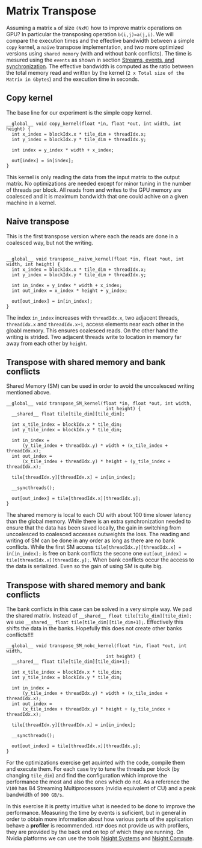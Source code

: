 # Matrix Transpose

Assuming a matrix `a` of size `(NxM)` how to improve matrix operations on GPU? In particular the transposing operation `b(i,j)=a(j,i)`. We will compare the execution times and the effective bandwidth between a simple `copy` kernel, a  `naive` transpose implementation, and two more optimized versions using `shared memory` (with and without bank conflicts). The time is mesured using the `events` as shown in section [Streams, events, and synchronization](../../docs/03-streams.md). The effective bandwidth is computed as the ratio between the total memory read and written by the kernel (`2 x Total size of the Matrix in Gbytes`) and the execution time in seconds. 

## Copy kernel
The base line for our experiment is the simple copy kernel. 
```
__global__ void copy_kernel(float *in, float *out, int width, int height) {
  int x_index = blockIdx.x * tile_dim + threadIdx.x;
  int y_index = blockIdx.y * tile_dim + threadIdx.y;

  int index = y_index * width + x_index;

  out[index] = in[index];
}
```
This kernel is only reading the data from the input matrix to the output matrix. No optimizations are needed except for minor tuning in the  number of threads per block. All reads from and writes to the GPU memory are coalesced and it is maximum bandwidth that one could achive on a given machine in a kernel.

## Naive transpose
This is the first transpose version where each the reads are done in a coalesced way, but not the writing.

```

__global__ void transpose__naive_kernel(float *in, float *out, int width, int height) {
  int x_index = blockIdx.x * tile_dim + threadIdx.x;
  int y_index = blockIdx.y * tile_dim + threadIdx.y;

  int in_index = y_index * width + x_index;
  int out_index = x_index * height + y_index;

  out[out_index] = in[in_index];
}
```
The index `in_index` increases with `threadIdx.x`, two adjacent threads, `threadIdx.x` and `threadIdx.x+1`, access elements near each other in the gloabl memory. This ensures coalesced reads. On the other hand the writing is strided. Two adjacent threads write to location in memory far away from each other by `height`.

## Transpose with shared memory and bank conflicts
Shared Memory (SM) can be used in order to avoid the uncoalesced writing mentioned above.
```
__global__ void transpose_SM_kernel(float *in, float *out, int width,
                                     int height) {
  __shared__ float tile[tile_dim][tile_dim];

  int x_tile_index = blockIdx.x * tile_dim;
  int y_tile_index = blockIdx.y * tile_dim;

  int in_index =
      (y_tile_index + threadIdx.y) * width + (x_tile_index + threadIdx.x);
  int out_index =
      (x_tile_index + threadIdx.y) * height + (y_tile_index + threadIdx.x);

  tile[threadIdx.y][threadIdx.x] = in[in_index];

  __syncthreads();

  out[out_index] = tile[threadIdx.x][threadIdx.y];
}
``` 
The shared memory is local to each CU with about 100 time slower latency than the global memory. While there is an extra synchronization needed to ensure that the data has been saved locally, the gain in switching from uncoalesced to coalesced accesses outweights the loss. The reading and writing of SM can be done in any order as long as there are no bank conflicts. While the first SM access `tile[threadIdx.y][threadIdx.x] = in[in_index];` is free on bank conflicts the secone one `out[out_index] = tile[threadIdx.x][threadIdx.y];`. When bank conflicts occur the access to the data is serialized. Even so the gain of using SM is quite big.  

## Transpose with shared memory and bank conflicts
The bank conflicts in this case can be solved in a very simple way. We pad the shared matrix. Instead of `__shared__ float tile[tile_dim][tile_dim];` we use `__shared__ float tile[tile_dim][tile_dim+1];`. Effectively this shifts the data in the banks. Hopefully this does not create other banks conflicts!!!!
```
__global__ void transpose_SM_nobc_kernel(float *in, float *out, int width,
                                     int height) {
  __shared__ float tile[tile_dim][tile_dim+1];

  int x_tile_index = blockIdx.x * tile_dim;
  int y_tile_index = blockIdx.y * tile_dim;

  int in_index =
      (y_tile_index + threadIdx.y) * width + (x_tile_index + threadIdx.x);
  int out_index =
      (x_tile_index + threadIdx.y) * height + (y_tile_index + threadIdx.x);

  tile[threadIdx.y][threadIdx.x] = in[in_index];

  __syncthreads();

  out[out_index] = tile[threadIdx.x][threadIdx.y];
}
``` 

For the optimizations exercise get aquinted with the code, compile them and execute them. For each case try to tune the threads per block (by changing `tile_dim`) and find the configuration which improve the performance  the most and also the ones which do not. As a reference the `V100` has 84 Streaming Multiprocessors (nvidia equivalent of CU) and a peak bandwidth of `900 GB/s`.


In this exercise it is pretty intuitive what is needed to be done to improve the performance.  Measuring the time by events is suficient, but in general  in order to obtain more information about how various parts of the application behave a **profiler** is recommended. `HIP` does not provide us with profilers, they are provided by the back end on top of which they are running. On Nvidia platforms we can use the tools [Nsight Systems](https://docs.csc.fi/computing/nsys/) and [Nsight Compute](https://docs.csc.fi/computing/ncu/).
